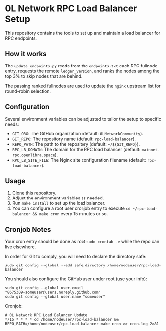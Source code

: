 # 0L Network RPC Load Balancer Setup

This repository contains the tools to set up and maintain a load balancer for RPC endpoints.

## How it works

The `update_endpoints.py` reads from the `endpoints.txt` each RPC fullnode entry, requests the remote `ledger_version`, and ranks the nodes among the top 3% to skip nodes that are behind.

The passing ranked fullnodes are used to update the `nginx` upstream list for round-robin selection.

## Configuration

Several environment variables can be adjusted to tailor the setup to specific needs:

- `GIT_ORG`: The GitHub organization (default: `0LNetworkCommunity`).
- `GIT_REPO`: The repository name (default: `rpc-load-balancer`).
- `REPO_PATH`: The path to the repository (default: `~/${GIT_REPO}`).
- `RPC_LB_DOMAIN`: The domain for the RPC load balancer (default: `mainnet-rpc.openlibra.space`).
- `RPC_LB_SITE_FILE`: The Nginx site configuration filename (default: `rpc-load-balancer`).

## Usage

1. Clone this repository.
2. Adjust the environment variables as needed.
3. Run `make install` to set up the load balancer.
4. You can configure a root user cronjob entry to execute `cd ~/rpc-load-balancer && make cron` every 15 minutes or so.

## Cronjob Notes

Your cron entry should be done as root `sudo crontab -e` while the repo can live elsewhere.

In order for Git to comply, you will need to declare the directory safe:
```
sudo git config --global --add safe.directory /home/nodeuser/rpc-load-balancer
```

You should also configure the GitHub user under root (use your info):
```
sudo git config --global user.email "8675309+someuser@users.noreply.github.com"
sudo git config --global user.name "someuser"
```

Cronjob:
```
# 0L Network RPC Load Balancer Update
*/15 * * * * cd /home/nodeuser/rpc-load-balancer && REPO_PATH=/home/nodeuser/rpc-load-balancer make cron >> cron.log 2>&1
```
